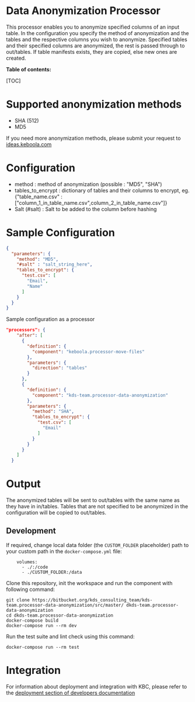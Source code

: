 Data Anonymization Processor
=============

This processor enables you to anonymize specified columns of an input table. 
In the configuration you specify the method of anonymization and the tables and the
respective columns you wish to anonymize. 
Specified tables and their specified columns are anonymized, the rest is passed through to out/tables. If table
manifests exists, they are copied, else new ones are created.

**Table of contents:**

[TOC]

Supported anonymization methods
===================

- SHA (512)
- MD5

If you need more anonymization methods, please submit your request to
[ideas.keboola.com](https://ideas.keboola.com/)

Configuration
=============
- method : method of anonymization (possible : "MD5", "SHA")
- tables_to_encrypt : dictionary of tables and their columns to encrypt, eg. {"table_name.csv" : ["column_1_in_table_name.csv",column_2_in_table_name.csv"]}
- Salt (#salt) : Salt to be added to the column before hashing

Sample Configuration
=============

```json
{
  "parameters": {
    "method": "MD5",
    "#salt" : "salt_string_here",
    "tables_to_encrypt": {
      "test.csv": [
        "Email",
        "Name"
      ]
    }
  }
}
```

Sample configuration as a processor
```json
"processors": {
    "after": [
      {
        "definition": {
          "component": "keboola.processor-move-files"
        },
        "parameters": {
          "direction": "tables"
        }
      },
      {
        "definition": {
          "component": "kds-team.processor-data-anonymization"
        },
        "parameters": {
          "method": "SHA",
          "tables_to_encrypt": {
            "test.csv": [
              "Email"
            ]
          }
        }
      }
    ]
  }
```

Output
======

The anonymized tables will be sent to out/tables with the same name as they have in in/tables. 
Tables that are not specified to be anonymized in the configuration will be copied to out/tables.

Development
-----------

If required, change local data folder (the `CUSTOM_FOLDER` placeholder) path to your custom path in
the `docker-compose.yml` file:

~~~~~~~~~~~~~~~~~~~~~~~~~~~~~~~~~~~~~~~~~~~~~~~~~~~~~~~~~~~~~~~~~~~~~~~~~~~~~~~~
    volumes:
      - ./:/code
      - ./CUSTOM_FOLDER:/data
~~~~~~~~~~~~~~~~~~~~~~~~~~~~~~~~~~~~~~~~~~~~~~~~~~~~~~~~~~~~~~~~~~~~~~~~~~~~~~~~

Clone this repository, init the workspace and run the component with following command:

~~~~~~~~~~~~~~~~~~~~~~~~~~~~~~~~~~~~~~~~~~~~~~~~~~~~~~~~~~~~~~~~~~~~~~~~~~~~~~~~
git clone https://bitbucket.org/kds_consulting_team/kds-team.processor-data-anonymization/src/master/ dkds-team.processor-data-anonymization
cd dkds-team.processor-data-anonymization
docker-compose build
docker-compose run --rm dev
~~~~~~~~~~~~~~~~~~~~~~~~~~~~~~~~~~~~~~~~~~~~~~~~~~~~~~~~~~~~~~~~~~~~~~~~~~~~~~~~

Run the test suite and lint check using this command:

~~~~~~~~~~~~~~~~~~~~~~~~~~~~~~~~~~~~~~~~~~~~~~~~~~~~~~~~~~~~~~~~~~~~~~~~~~~~~~~~
docker-compose run --rm test
~~~~~~~~~~~~~~~~~~~~~~~~~~~~~~~~~~~~~~~~~~~~~~~~~~~~~~~~~~~~~~~~~~~~~~~~~~~~~~~~

Integration
===========

For information about deployment and integration with KBC, please refer to the
[deployment section of developers documentation](https://developers.keboola.com/extend/component/deployment/)
